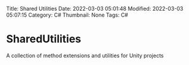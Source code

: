 Title: Shared Utilities
Date: 2022-03-03 05:01:48
Modified: 2022-03-03 05:07:15
Category: C#
Thumbnail: None
Tags: C#
# SharedUtilities
A collection of method extensions and utilities for Unity projects
